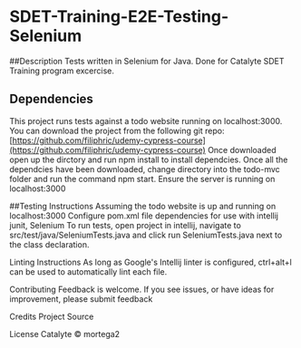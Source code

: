 # SDET-Training-E2E-Testing-Selenium

##Description
Tests written in Selenium for Java. Done for Catalyte SDET Training program excercise.

## Dependencies
This project runs tests against a todo website running on localhost:3000. 
You can download the project from the following git repo: [https://github.com/filiphric/udemy-cypress-course](https://github.com/filiphric/udemy-cypress-course)
Once downloaded open up the dirctory and run npm install to install dependcies.
Once all the dependcies have been downloaded, change directory into the todo-mvc folder and run the command npm start.
Ensure the server is running on localhost:3000

##Testing Instructions
Assuming the todo website is up and running on localhost:3000
Configure pom.xml file dependencies for use with intellij junit, Selenium
To run tests, open project in intellij, navigate to src/test/java/SeleniumTests.java and click run SeleniumTests.java next to the class declaration.

Linting Instructions
As long as Google's Intellij linter is configured, ctrl+alt+l can be used to automatically lint each file.


Contributing
Feedback is welcome. If you see issues, or have ideas for improvement, please submit feedback

Credits
Project Source

License
Catalyte © mortega2

